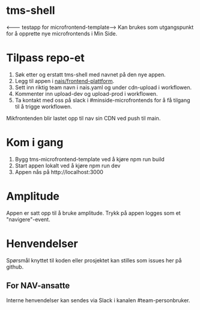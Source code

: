 # tms-shell

<--- testapp for microfrontend-template-->
Kan brukes som utgangspunkt for å opprette nye microfrontends i Min Side.

# Tilpass repo-et

1. Søk etter og erstatt tms-shell med navnet på den nye appen.
2. Legg til appen i [nais/frontend-plattform](https://github.com/nais/frontend-plattform/blob/main/teams.tfvars).
3. Sett inn riktig team navn i nais.yaml og under cdn-upload i workflowen.
4. Kommenter inn upload-dev og upload-prod i workflowen.
5. Ta kontakt med oss på slack i #minside-microfrontends for å få tilgang til å trigge workflowen.

Mikfrontenden blir lastet opp til nav sin CDN ved push til main.

# Kom i gang

1. Bygg tms-microfrontend-template ved å kjøre npm run build
2. Start appen lokalt ved å kjøre npm run dev
3. Appen nås på http://localhost:3000

# Amplitude

Appen er satt opp til å bruke amplitude. Trykk på appen logges som et "navigere"-event.

# Henvendelser

Spørsmål knyttet til koden eller prosjektet kan stilles som issues her på github.

## For NAV-ansatte

Interne henvendelser kan sendes via Slack i kanalen #team-personbruker.
